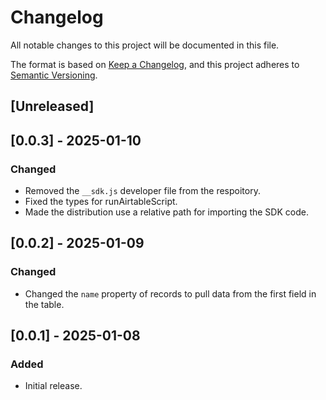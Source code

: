 # Changelog

All notable changes to this project will be documented in this file.

The format is based on [Keep a Changelog](https://keepachangelog.com/en/1.1.0/),
and this project adheres to [Semantic Versioning](https://semver.org/spec/v2.0.0.html).

## [Unreleased]

## [0.0.3] - 2025-01-10

### Changed

- Removed the `__sdk.js` developer file from the respoitory.
- Fixed the types for runAirtableScript.
- Made the distribution use a relative path for importing the SDK code.

## [0.0.2] - 2025-01-09

### Changed

- Changed the `name` property of records to pull data from the first field in the table.

## [0.0.1] - 2025-01-08

### Added

- Initial release.

